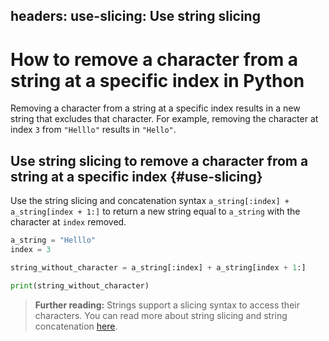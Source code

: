headers:
  use-slicing: Use string slicing
---
# How to remove a character from a string at a specific index in Python
Removing a character from a string at a specific index results in a new string that excludes that character. For example, removing the character at index `3` from `"Helllo"` results in `"Hello"`.

## Use string slicing to remove a character from a string at a specific index {#use-slicing}
Use the string slicing and concatenation syntax `a_string[:index] + a_string[index + 1:]` to return a new string equal to `a_string` with the character at `index` removed.
```python
a_string = "Helllo"
index = 3

string_without_character = a_string[:index] + a_string[index + 1:]

print(string_without_character)
```

> **Further reading:**
> Strings support a slicing syntax to access their characters. You can read more about string slicing and string concatenation [here](https://docs.python.org/3/tutorial/introduction.html#strings).
